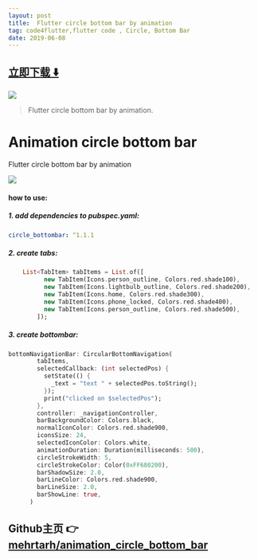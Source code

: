 ```yaml
---
layout: post
title:  Flutter circle bottom bar by animation
tag: code4flutter,flutter code , Circle, Bottom Bar
date: 2019-06-08
---
```


 


## [立即下载 ️⬇️ ](https://codeload.github.com/mehrtarh/animation_circle_bottom_bar/zip/master) 


 
![](https://flutterawesome.com/content/images/2019/05/Animation-circle-bottom-bar.jpg)
 
>
> Flutter circle bottom bar by animation.
>

 
# Animation circle bottom bar

Flutter circle bottom bar by animation


![](https://github.com/mehrtarh/animation_circle_bottom_bar/blob/master/sample_gif.gif)


#### how to use:

##### 1. add dependencies to pubspec.yaml:

```yaml
circle_bottombar: ^1.1.1
```

##### 2. create tabs:
```dart
    List<TabItem> tabItems = List.of([
          new TabItem(Icons.person_outline, Colors.red.shade100),
          new TabItem(Icons.lightbulb_outline, Colors.red.shade200),
          new TabItem(Icons.home, Colors.red.shade300),
          new TabItem(Icons.phone_locked, Colors.red.shade400),
          new TabItem(Icons.person_outline, Colors.red.shade500),
        ]);
```

##### 3. create bottombar:

```dart
bottomNavigationBar: CircularBottomNavigation(
        tabItems,
        selectedCallback: (int selectedPos) {
          setState(() {
            _text = "text " + selectedPos.toString();
          });
          print("clicked on $selectedPos");
        },
        controller: _navigationController,
        barBackgroundColor: Colors.black,
        normalIconColor: Colors.red.shade900,
        iconsSize: 24,
        selectedIconColor: Colors.white,
        animationDuration: Duration(milliseconds: 500),
        circleStrokeWidth: 5,
        circleStrokeColor: Color(0xFF680200),
        barShadowSize: 2.0,
        barLineColor: Colors.red.shade900,
        barLineSize: 2.0,
        barShowLine: true,
      )
```
## Github主页 👉[mehrtarh/animation_circle_bottom_bar](http://github.com/mehrtarh/animation_circle_bottom_bar)